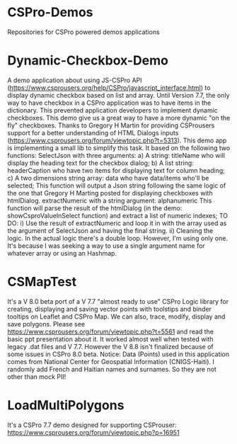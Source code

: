 # CSPro-Demos
Repositories for CSPro powered demos applications
# Dynamic-Checkbox-Demo
A demo application about using JS-CSPro API (https://www.csprousers.org/help/CSPro/javascript_interface.html) to display dynamic checkbox based on list and array. Until Version 7.7, the only way to have checkbox in a CSPro application was to have items in the dictionary. This prevented application developers to implement dynamic checkboxes.
This demo give us a great way to have a more dynamic "on the fly" checkboxes. Thanks to Gregory H Martin for providing CSProusers support for a better understanding of HTML Dialogs inputs (https://www.csprousers.org/forum/viewtopic.php?t=5313). This demo app is implementing a small lib to simplify this task. It based on the following two functions:
SelectJson with three arguments: a) A string: titleName who will display the heading text for the checkbox dialog; b) A list string: headerCaption who have two items for displaying text for column heading; c) A two dimensions string array: data who have data/items who'll be selected; This function will output a Json string following the same logic of the one that Gregory H Marting posted for displaying checkboxes with htmlDialog.
extractNumeric with a string argument: alphanumeric This function will parse the result of the htmlDialog (in the demo: showCsproValueInSelect function) and extract a list of numeric indexes;
TO DO: i) Use the result of extractNumeric and loop it in with the array used as the argument of SelectJson and having the final string. ii) Cleaning the logic. In the actual logic there's a double loop. However, I'm using only one. It's because I was seeking a way to use a single argument name for whatever array or using an Hashmap.
# CSMapTest
It's a V 8.0 beta port of a V 7.7 "almost ready to use" CSPro Logic library for creating, displaying and saving vector points with toolstips and binder tooltips on Leaflet and CSPro Map. We can also, trace, modify, display and save polygons. Please see https://www.csprousers.org/forum/viewtopic.php?t=5561 and read the basic ppt presentation about it. It worked almost well when tested with legacy .dat files and V 7.7. However the V 8.8 isn't finalized because of some issues in CSPro 8.0 beta. Notice: Data (Points) used in this application comes from National Center for Geospatial Information (CNIGS-Haiti). I randomly add French and Haitian names and surnames. So they are not other than mock PII!
# LoadMultiPolygons
It's a CSPro 7.7 demo designed for supporting CSProuser: https://www.csprousers.org/forum/viewtopic.php?p=16951

